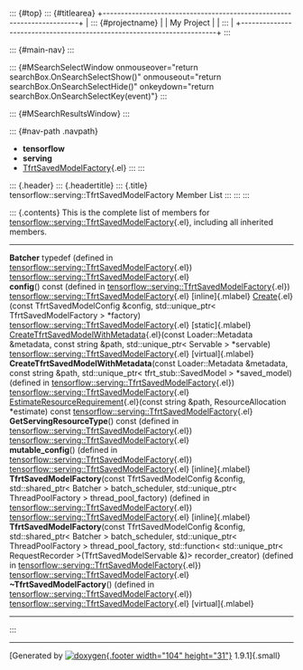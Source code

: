 ::: {#top}
::: {#titlearea}
+-----------------------------------------------------------------------+
| ::: {#projectname}                                                    |
| My Project                                                            |
| :::                                                                   |
+-----------------------------------------------------------------------+
:::

::: {#main-nav}
:::

::: {#MSearchSelectWindow onmouseover="return searchBox.OnSearchSelectShow()" onmouseout="return searchBox.OnSearchSelectHide()" onkeydown="return searchBox.OnSearchSelectKey(event)"}
:::

::: {#MSearchResultsWindow}
:::

::: {#nav-path .navpath}
-   **tensorflow**
-   **serving**
-   [TfrtSavedModelFactory](classtensorflow_1_1serving_1_1TfrtSavedModelFactory.html){.el}
:::
:::

::: {.header}
::: {.headertitle}
::: {.title}
tensorflow::serving::TfrtSavedModelFactory Member List
:::
:::
:::

::: {.contents}
This is the complete list of members for
[tensorflow::serving::TfrtSavedModelFactory](classtensorflow_1_1serving_1_1TfrtSavedModelFactory.html){.el},
including all inherited members.

  ------------------------------------------------------------------------------------------------------------------------------------------------------------------------------------------------------------------------------------------------------------------------------------------------------------------------------------------------------------------------------------------------------------ ------------------------------------------------------------------------------------------------------------- --------------------
  **Batcher** typedef (defined in [tensorflow::serving::TfrtSavedModelFactory](classtensorflow_1_1serving_1_1TfrtSavedModelFactory.html){.el})                                                                                                                                                                                                                                                                 [tensorflow::serving::TfrtSavedModelFactory](classtensorflow_1_1serving_1_1TfrtSavedModelFactory.html){.el}   
  **config**() const (defined in [tensorflow::serving::TfrtSavedModelFactory](classtensorflow_1_1serving_1_1TfrtSavedModelFactory.html){.el})                                                                                                                                                                                                                                                                  [tensorflow::serving::TfrtSavedModelFactory](classtensorflow_1_1serving_1_1TfrtSavedModelFactory.html){.el}   [inline]{.mlabel}
  [Create](classtensorflow_1_1serving_1_1TfrtSavedModelFactory.html#ad168a4902febebaa51745428a5da5f17){.el}(const TfrtSavedModelConfig &config, std::unique\_ptr\< TfrtSavedModelFactory \> \*factory)                                                                                                                                                                                                         [tensorflow::serving::TfrtSavedModelFactory](classtensorflow_1_1serving_1_1TfrtSavedModelFactory.html){.el}   [static]{.mlabel}
  [CreateTfrtSavedModelWithMetadata](classtensorflow_1_1serving_1_1TfrtSavedModelFactory.html#affd90c58362c83fb9949bc9892201386){.el}(const Loader::Metadata &metadata, const string &path, std::unique\_ptr\< Servable \> \*servable)                                                                                                                                                                         [tensorflow::serving::TfrtSavedModelFactory](classtensorflow_1_1serving_1_1TfrtSavedModelFactory.html){.el}   [virtual]{.mlabel}
  **CreateTfrtSavedModelWithMetadata**(const Loader::Metadata &metadata, const string &path, std::unique\_ptr\< tfrt\_stub::SavedModel \> \*saved\_model) (defined in [tensorflow::serving::TfrtSavedModelFactory](classtensorflow_1_1serving_1_1TfrtSavedModelFactory.html){.el})                                                                                                                             [tensorflow::serving::TfrtSavedModelFactory](classtensorflow_1_1serving_1_1TfrtSavedModelFactory.html){.el}   
  [EstimateResourceRequirement](classtensorflow_1_1serving_1_1TfrtSavedModelFactory.html#aa1451f446252c259f225722b9cd07aaf){.el}(const string &path, ResourceAllocation \*estimate) const                                                                                                                                                                                                                      [tensorflow::serving::TfrtSavedModelFactory](classtensorflow_1_1serving_1_1TfrtSavedModelFactory.html){.el}   
  **GetServingResourceType**() const (defined in [tensorflow::serving::TfrtSavedModelFactory](classtensorflow_1_1serving_1_1TfrtSavedModelFactory.html){.el})                                                                                                                                                                                                                                                  [tensorflow::serving::TfrtSavedModelFactory](classtensorflow_1_1serving_1_1TfrtSavedModelFactory.html){.el}   
  **mutable\_config**() (defined in [tensorflow::serving::TfrtSavedModelFactory](classtensorflow_1_1serving_1_1TfrtSavedModelFactory.html){.el})                                                                                                                                                                                                                                                               [tensorflow::serving::TfrtSavedModelFactory](classtensorflow_1_1serving_1_1TfrtSavedModelFactory.html){.el}   [inline]{.mlabel}
  **TfrtSavedModelFactory**(const TfrtSavedModelConfig &config, std::shared\_ptr\< Batcher \> batch\_scheduler, std::unique\_ptr\< ThreadPoolFactory \> thread\_pool\_factory) (defined in [tensorflow::serving::TfrtSavedModelFactory](classtensorflow_1_1serving_1_1TfrtSavedModelFactory.html){.el})                                                                                                        [tensorflow::serving::TfrtSavedModelFactory](classtensorflow_1_1serving_1_1TfrtSavedModelFactory.html){.el}   [inline]{.mlabel}
  **TfrtSavedModelFactory**(const TfrtSavedModelConfig &config, std::shared\_ptr\< Batcher \> batch\_scheduler, std::unique\_ptr\< ThreadPoolFactory \> thread\_pool\_factory, std::function\< std::unique\_ptr\< RequestRecorder \>(TfrtSavedModelServable &)\> recorder\_creator) (defined in [tensorflow::serving::TfrtSavedModelFactory](classtensorflow_1_1serving_1_1TfrtSavedModelFactory.html){.el})   [tensorflow::serving::TfrtSavedModelFactory](classtensorflow_1_1serving_1_1TfrtSavedModelFactory.html){.el}   
  **\~TfrtSavedModelFactory**() (defined in [tensorflow::serving::TfrtSavedModelFactory](classtensorflow_1_1serving_1_1TfrtSavedModelFactory.html){.el})                                                                                                                                                                                                                                                       [tensorflow::serving::TfrtSavedModelFactory](classtensorflow_1_1serving_1_1TfrtSavedModelFactory.html){.el}   [virtual]{.mlabel}
  ------------------------------------------------------------------------------------------------------------------------------------------------------------------------------------------------------------------------------------------------------------------------------------------------------------------------------------------------------------------------------------------------------------ ------------------------------------------------------------------------------------------------------------- --------------------
:::

------------------------------------------------------------------------

[Generated by [![doxygen](doxygen.svg){.footer width="104"
height="31"}](https://www.doxygen.org/index.html) 1.9.1]{.small}
